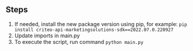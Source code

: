 ## Steps

1. If needed, install the new package version using pip, for example: `pip install criteo-api-marketingsolutions-sdk==2022.07.0.220927`
2. Update imports in main.py
3. To execute the script, run command `python main.py`